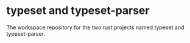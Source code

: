# typeset and typeset-parser
The workspace repository for the two rust projects named typeset and typeset-parser.